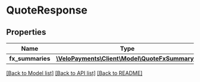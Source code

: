 # QuoteResponse

## Properties
Name | Type | Description | Notes
------------ | ------------- | ------------- | -------------
**fx_summaries** | [**\VeloPayments\Client\Model\QuoteFxSummary[]**](QuoteFxSummary.md) |  | [optional] 

[[Back to Model list]](../README.md#documentation-for-models) [[Back to API list]](../README.md#documentation-for-api-endpoints) [[Back to README]](../README.md)


